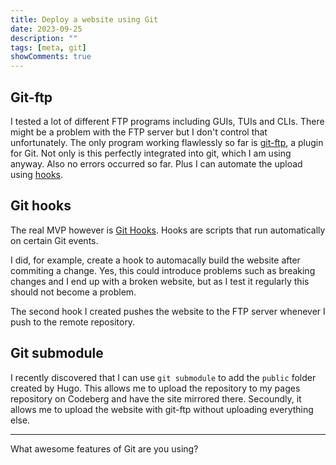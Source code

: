 ```yaml
---
title: Deploy a website using Git
date: 2023-09-25
description: ""
tags: [meta, git]
showComments: true
---
```

## Git-ftp

I tested a lot of different FTP programs including GUIs, TUIs and CLIs.
There might be a problem with the FTP server but I don't control that unfortunately.
The only program working flawlessly so far is [git-ftp](https://git-ftp.github.io/), a plugin for Git.
Not only is this perfectly integrated into git, which I am using anyway.
Also no errors occurred so far.
Plus I can automate the upload using [hooks](#git-hooks).

## Git hooks

The real MVP however is [Git Hooks](https://git-scm.com/docs/githooks).
Hooks are scripts that run automatically on certain Git events.

I did, for example, create a hook to automacally build the website after commiting a change.
Yes, this could introduce problems such as breaking changes and I end up with a broken website, but as I test it regularly this should not become a problem.

The second hook I created pushes the website to the FTP server whenever I push to the remote repository.

## Git submodule

I recently discovered that I can use `git submodule` to add the `public` folder created by Hugo.
This allows me to upload the repository to my pages repository on Codeberg and have the site mirrored there.
Secoundly, it allows me to upload the website with git-ftp without uploading everything else.

---

What awesome features of Git are you using?
